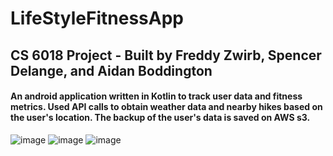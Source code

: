 # LifeStyleFitnessApp
## CS 6018 Project  - Built by Freddy Zwirb, Spencer Delange, and Aidan Boddington

#### An android application written in Kotlin to track user data and fitness metrics. Used API calls to obtain weather data and nearby hikes based on the user's location. The backup of the user's data is saved on AWS s3.

![image](https://user-images.githubusercontent.com/44208845/204481321-47225f9c-7f05-45ca-a293-975ad400cbc4.png)
![image](https://user-images.githubusercontent.com/44208845/204481622-3061f103-0fab-4004-a48e-3076f3d1a1c6.png)
![image](https://user-images.githubusercontent.com/44208845/204481713-6a0a46e3-c23a-464b-aa68-729ca78fda66.png)
